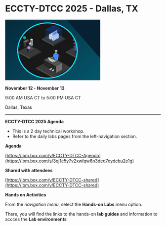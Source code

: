 # ECCTY-DTCC 2025 - Dallas, TX

![](images/techjam.png)


**November 12 - November 13** 

9:00 AM USA CT to 5:00 PM USA CT

Dallas, Texas

------------------------------------------


**ECCTY-DTCC 2025 Agenda** 

  - This is a 2 day technical workshop.  
  - Refer to the daily labs pages from the left-navigation section.
  
  

**Agenda**

[https://ibm.box.com/v/ECCTY-DTCC-Agenda](https://ibm.box.com/s/3qj1c5y7v2xwfqw6n3ded7oydcbu2e1g)


**Shared with attendees**

[https://ibm.box.com/v/ECCTY-DTCC-shared](https://ibm.box.com/v/ECCTY-DTCC-shared)
 

**Hands on Activities**


From the _navigation menu_, select the **Hands-on Labs** menu option.  

There, you will find the links to the hands-on **lab guides** and information to accces the **Lab environments** 



